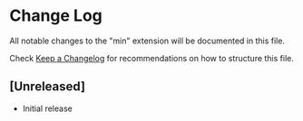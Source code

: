 # Change Log

All notable changes to the "min" extension will be documented in this file.

Check [Keep a Changelog](http://keepachangelog.com/) for recommendations on how to structure this file.

## [Unreleased]

- Initial release
